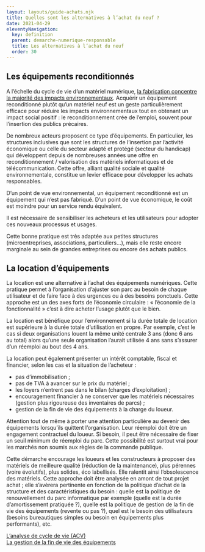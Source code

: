 ```yaml
---
layout: layouts/guide-achats.njk
title: Quelles sont les alternatives à l’achat du neuf ?
date: 2021-04-29
eleventyNavigation:
  key: definition
  parent: demarche-numerique-responsable
  title: Les alternatives à l’achat du neuf
  order: 30
---
```


## Les équipements reconditionnés

A l’échelle du cycle de vie d’un matériel numérique, [la fabrication concentre la majorité des impacts environnementaux](https://www.greenit.fr/impacts-environnementaux-du-numerique-en-france/). Acquérir un équipement reconditionné plutôt qu’un matériel neuf est un geste particulièrement efficace pour réduire les impacts environnementaux tout en obtenant un impact social positif : le reconditionnement crée de l’emploi, souvent pour l’insertion des publics précaires. 

De nombreux acteurs proposent ce type d’équipements. En particulier, les structures inclusives que sont les structures de l’insertion par l’activité économique ou celle du secteur adapté et protégé (secteur du handicap) qui développent depuis de nombreuses années une offre en reconditionnement / valorisation des matériels informatiques et de télécommunication. Cette offre, alliant qualité sociale et qualité environnementale, constitue un levier efficace pour développer les achats responsables.

D’un point de vue environnemental, un équipement reconditionné est un équipement qui n’est pas fabriqué. D’un point de vue économique, le coût est moindre pour un service rendu équivalent.

Il est nécessaire de sensibiliser les acheteurs et les utilisateurs pour adopter ces nouveaux processus et usages.

Cette bonne pratique est très adaptée aux petites structures (microentreprises, associations, particuliers…), mais elle reste encore marginale au sein de grandes entreprises ou encore des achats publics. 

## La location d’équipements

La location est une alternative à l’achat des équipements numériques. Cette pratique permet à l’organisation d’ajuster son parc au besoin de chaque utilisateur et de faire face à des urgences ou à des besoins ponctuels. Cette approche est un des axes forts de l’économie circulaire : « l’économie de la fonctionnalité » c’est à dire acheter l’usage plutôt que le bien.

La location est bénéfique pour l’environnement si la durée totale de location est supérieure à la durée totale d’utilisation en propre. Par exemple, c’est le cas si deux organisations louent la même unité centrale 3 ans (donc 6 ans au total) alors qu’une seule organisation l’aurait utilisée 4 ans sans s’assurer d’un réemploi au bout des 4 ans.

La location peut également présenter un intérêt comptable, fiscal et financier, selon les cas et la situation de l’acheteur :

*	pas d’immobilisation ;
*	pas de TVA à avancer sur le prix du matériel ;
*	les loyers n’entrent pas dans le bilan (charges d’exploitation) ;
*	encouragement financier à ne conserver que les matériels nécessaires (gestion plus rigoureuse des inventaires de parcs) ;
*	gestion de la fin de vie des équipements à la charge du loueur.

Attention tout de même à porter une attention particulière au devenir des équipements lorsqu’ils quittent l’organisation. Leur réemploi doit être un engagement contractuel du loueur. Si besoin, il peut être nécessaire de fixer un seuil minimum de réemploi du parc. Cette possibilité est surtout vrai pour les marchés non soumis aux règles de la commande publique.

Cette démarche encourage les loueurs et les constructeurs à proposer des matériels de meilleure qualité (réduction de la maintenance), plus pérennes (voire évolutifs), plus solides, éco labellisés. Elle ralentit ainsi l’obsolescence des matériels. Cette approche doit être analysée en amont de tout projet achat ; elle s’avèrera pertinente en fonction de la politique d’achat de la structure et des caractéristiques du besoin : quelle est la politique de renouvellement du parc informatique par exemple (quelle est la durée d’amortissement pratiquée ?), quelle est la politique de gestion de la fin de vie des équipements (revente ou pas ?), quel est le besoin des utilisateurs (besoins bureautiques simples ou besoin en équipements plus performants), etc.

<div class="fr-grid-row fr-grid-row--gutters fr-py-3w">
  <div class="fr-col-12 fr-col-sm-6 fr-col-md-6">
    <a class="fr-link fr-fi-arrow-left-line fr-link--icon-left" href="/publications/guide-pratique-achats-numeriques-responsables/demarche-numerique-responsable/analyse-cycle-de-vie/">L’analyse de cycle de vie (ACV)</a>
  </div>
  
  <div class="fr-col-12 fr-col-sm-6 fr-col-md-6 text-align--right">
    <a class="fr-link fr-fi-arrow-right-line fr-link--icon-right" href="/publications/guide-pratique-achats-numeriques-responsables/demarche-numerique-responsable/fin-de-vie/">La gestion de la fin de vie des équipements</a>
  </div>
</div>
